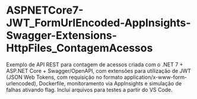 # ASPNETCore7-JWT_FormUrlEncoded-AppInsights-Swagger-Extensions-HttpFiles_ContagemAcessos
Exemplo de API REST para contagem de acessos criada com o .NET 7 + ASP.NET Core + Swagger/OpenAPI, com extensões para utilização de JWT (JSON Web Tokens, com requisição no formato application/x-www-form-urlencoded), Dockerfile, monitoramento via AppInsights e simulação de falhas ativando flag. Inclui arquivos para testes a partir do VS Code.
